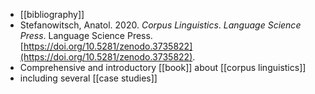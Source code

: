 - [[bibliography]]
- Stefanowitsch, Anatol. 2020. *Corpus Linguistics*. *Language Science Press*. Language Science Press. [https://doi.org/10.5281/zenodo.3735822](https://doi.org/10.5281/zenodo.3735822).
- Comprehensive and introductory [[book]] about [[corpus linguistics]]
- including several [[case studies]]